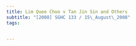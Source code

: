 ```yaml
---
title: Lim Quee Choo v Tan Jin Sin and Others 
subtitle: "[2008] SGHC 133 / 15\_August\_2008"
tags:


---
```


